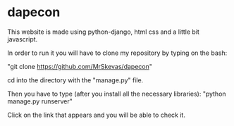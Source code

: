 # dapecon

This website is made using python-django, html css and a little bit javascript.

In order to run it you will have to clone my repository by typing on the bash: 

"git clone https://github.com/MrSkevas/dapecon"

cd into the directory with the "manage.py" file.

Then you have to type (after you install all the necessary libraries):
"python manage.py runserver"


Click on the link that appears and you will be able to check it.
